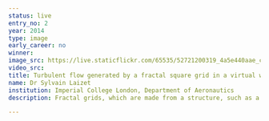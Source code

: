 ```yaml
---
status: live
entry_no: 2
year: 2014
type: image 
early_career: no 
winner: 
image_src: https://live.staticflickr.com/65535/52721200319_4a5e440aae_c_d.jpg
video_src: 
title: Turbulent flow generated by a fractal square grid in a virtual wind tunnel based on the flow solver Incompact3d using 8,100 computational cores
name: Dr Sylvain Laizet
institution: Imperial College London, Department of Aeronautics
description: Fractal grids, which are made from a structure, such as a square, repeated at different scales, can make very efficient mixers. They create high turbulence with little energy input and you only need to make very small changes to the grid to have an enormous effect. Such devices are an alternative to current static in-line mixers for fluid mixing and can be used for mixing a fluid and a gas to create homogenous end products. Target applications include the petrochemical industries for additive mixing; in waste and water treatment for aeration, sludge mixing and chemical addition as well as for generating powders in the pharmaceuticals industry.<br><br>Simulations of the turbulence created by fractal grids are allowing a better understanding of the mixing process and will allow the design of optimised energy-efficient mixers. They are a central component of our research and are constantly compared to our experimental results.

---
```

